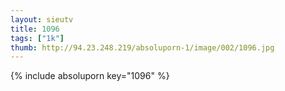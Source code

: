 ```yaml
--- 
layout: sieutv
title: 1096
tags: ["1k"]
thumb: http://94.23.248.219/absoluporn-1/image/002/1096.jpg
---
```

{% include absoluporn key="1096" %} 
